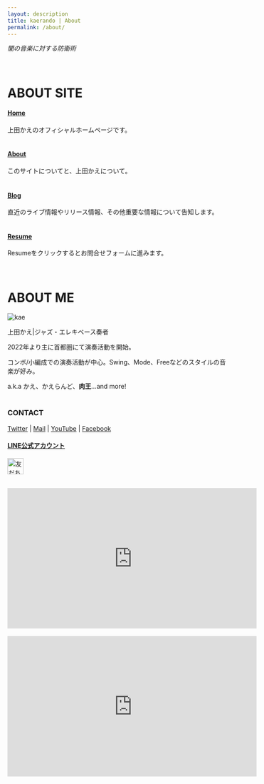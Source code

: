 ```yaml
---
layout: description
title: kaerando | About
permalink: /about/
---
```


_闇の音楽に対する防衛術_
<br><br><br>

# ABOUT SITE

#### [Home](https://kaerando.github.io)

上田かえのオフィシャルホームページです。
<br><br>

#### [About](https://kaerando.github.io/about/)

このサイトについてと、上田かえについて。
<br><br>

#### [Blog](https://kaerando.github.io/blog/)

直近のライブ情報やリリース情報、その他重要な情報について告知します。
<br><br>

#### [Resume](https://forms.gle/Ew8yhzvmqbHQUdms5)

Resumeをクリックするとお問合せフォームに進みます。
<br><br><br>

# ABOUT ME

![kae](https://pbs.twimg.com/media/FyhCimYacAUWSId?format=jpg&name=medium)

上田かえ|ジャズ・エレキベース奏者

2022年より主に首都圏にて演奏活動を開始。

コンボ/小編成での演奏活動が中心。Swing、Mode、Freeなどのスタイルの音楽が好み。

a.k.a かえ、かえらんど、__肉王__...and more!
<br><br>

### CONTACT

[Twitter](https://twitter.com/kaerando)
|
[Mail](<mailto:fcccp@outlook.jp>)
|
[YouTube](https://youtube.com/@kaerando)
|
[Facebook](https://www.facebook.com/leng.fripp)

#### [LINE公式アカウント](https://lin.ee/hXeVrjZ)

<a href="https://lin.ee/hXeVrjZ"><img src="https://scdn.line-apps.com/n/line_add_friends/btn/ja.png" alt="友だち追加" height="36"></a>
<br><br>
<iframe width="560" height="315" src="https://www.youtube.com/embed/yVgnF_N3xjA?si=77ibJfYMesTal_ef" title="YouTube video player" frameborder="0" allow="accelerometer; autoplay; clipboard-write; encrypted-media; gyroscope; picture-in-picture; web-share" allowfullscreen></iframe>
<br><br>
<iframe width="560" height="315" src="https://www.youtube.com/embed/cm6MjBM2vrY" title="YouTube video player" frameborder="0" allow="accelerometer; autoplay; clipboard-write; encrypted-media; gyroscope; picture-in-picture; web-share" allowfullscreen></iframe>
